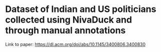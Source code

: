 # Dataset of Indian and US politicians collected using NivaDuck and through manual annotations
Link to paper: https://dl.acm.org/doi/abs/10.1145/3400806.3400830
